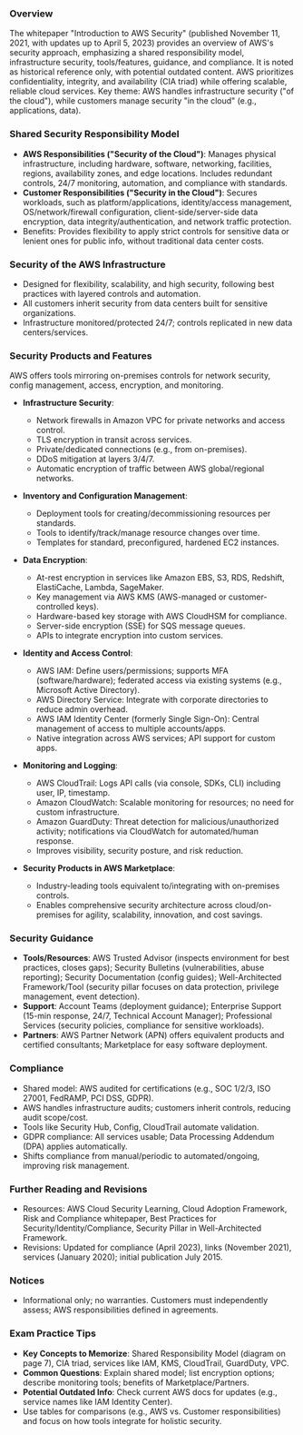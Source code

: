 ### Overview
The whitepaper "Introduction to AWS Security" (published November 11, 2021, with updates up to April 5, 2023) provides an overview of AWS's security approach, emphasizing a shared responsibility model, infrastructure security, tools/features, guidance, and compliance. It is noted as historical reference only, with potential outdated content. AWS prioritizes confidentiality, integrity, and availability (CIA triad) while offering scalable, reliable cloud services. Key theme: AWS handles infrastructure security ("of the cloud"), while customers manage security "in the cloud" (e.g., applications, data).

### Shared Security Responsibility Model
- **AWS Responsibilities ("Security of the Cloud")**: Manages physical infrastructure, including hardware, software, networking, facilities, regions, availability zones, and edge locations. Includes redundant controls, 24/7 monitoring, automation, and compliance with standards.
- **Customer Responsibilities ("Security in the Cloud")**: Secures workloads, such as platform/applications, identity/access management, OS/network/firewall configuration, client-side/server-side data encryption, data integrity/authentication, and network traffic protection.
- Benefits: Provides flexibility to apply strict controls for sensitive data or lenient ones for public info, without traditional data center costs.

### Security of the AWS Infrastructure
- Designed for flexibility, scalability, and high security, following best practices with layered controls and automation.
- All customers inherit security from data centers built for sensitive organizations.
- Infrastructure monitored/protected 24/7; controls replicated in new data centers/services.

### Security Products and Features
AWS offers tools mirroring on-premises controls for network security, config management, access, encryption, and monitoring.

- **Infrastructure Security**:
  - Network firewalls in Amazon VPC for private networks and access control.
  - TLS encryption in transit across services.
  - Private/dedicated connections (e.g., from on-premises).
  - DDoS mitigation at layers 3/4/7.
  - Automatic encryption of traffic between AWS global/regional networks.

- **Inventory and Configuration Management**:
  - Deployment tools for creating/decommissioning resources per standards.
  - Tools to identify/track/manage resource changes over time.
  - Templates for standard, preconfigured, hardened EC2 instances.

- **Data Encryption**:
  - At-rest encryption in services like Amazon EBS, S3, RDS, Redshift, ElastiCache, Lambda, SageMaker.
  - Key management via AWS KMS (AWS-managed or customer-controlled keys).
  - Hardware-based key storage with AWS CloudHSM for compliance.
  - Server-side encryption (SSE) for SQS message queues.
  - APIs to integrate encryption into custom services.

- **Identity and Access Control**:
  - AWS IAM: Define users/permissions; supports MFA (software/hardware); federated access via existing systems (e.g., Microsoft Active Directory).
  - AWS Directory Service: Integrate with corporate directories to reduce admin overhead.
  - AWS IAM Identity Center (formerly Single Sign-On): Central management of access to multiple accounts/apps.
  - Native integration across AWS services; API support for custom apps.

- **Monitoring and Logging**:
  - AWS CloudTrail: Logs API calls (via console, SDKs, CLI) including user, IP, timestamp.
  - Amazon CloudWatch: Scalable monitoring for resources; no need for custom infrastructure.
  - Amazon GuardDuty: Threat detection for malicious/unauthorized activity; notifications via CloudWatch for automated/human response.
  - Improves visibility, security posture, and risk reduction.

- **Security Products in AWS Marketplace**:
  - Industry-leading tools equivalent to/integrating with on-premises controls.
  - Enables comprehensive security architecture across cloud/on-premises for agility, scalability, innovation, and cost savings.

### Security Guidance
- **Tools/Resources**: AWS Trusted Advisor (inspects environment for best practices, closes gaps); Security Bulletins (vulnerabilities, abuse reporting); Security Documentation (config guides); Well-Architected Framework/Tool (security pillar focuses on data protection, privilege management, event detection).
- **Support**: Account Teams (deployment guidance); Enterprise Support (15-min response, 24/7, Technical Account Manager); Professional Services (security policies, compliance for sensitive workloads).
- **Partners**: AWS Partner Network (APN) offers equivalent products and certified consultants; Marketplace for easy software deployment.

### Compliance
- Shared model: AWS audited for certifications (e.g., SOC 1/2/3, ISO 27001, FedRAMP, PCI DSS, GDPR).
- AWS handles infrastructure audits; customers inherit controls, reducing audit scope/cost.
- Tools like Security Hub, Config, CloudTrail automate validation.
- GDPR compliance: All services usable; Data Processing Addendum (DPA) applies automatically.
- Shifts compliance from manual/periodic to automated/ongoing, improving risk management.

### Further Reading and Revisions
- Resources: AWS Cloud Security Learning, Cloud Adoption Framework, Risk and Compliance whitepaper, Best Practices for Security/Identity/Compliance, Security Pillar in Well-Architected Framework.
- Revisions: Updated for compliance (April 2023), links (November 2021), services (January 2020); initial publication July 2015.

### Notices
- Informational only; no warranties. Customers must independently assess; AWS responsibilities defined in agreements.

### Exam Practice Tips
- **Key Concepts to Memorize**: Shared Responsibility Model (diagram on page 7), CIA triad, services like IAM, KMS, CloudTrail, GuardDuty, VPC.
- **Common Questions**: Explain shared model; list encryption options; describe monitoring tools; benefits of Marketplace/Partners.
- **Potential Outdated Info**: Check current AWS docs for updates (e.g., service names like IAM Identity Center).
- Use tables for comparisons (e.g., AWS vs. Customer responsibilities) and focus on how tools integrate for holistic security.